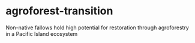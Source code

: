 # agroforest-transition
Non-native fallows hold high potential for restoration through agroforestry in a Pacific Island ecosystem
